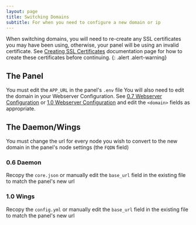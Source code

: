 ```yaml
---
layout: page
title: Switching Domains
subtitle: For when you need to configure a new domain or ip
---
```

When switching domains, you will need to re-create any SSL certificates you may have been using, otherwise, your panel will be using an invalid certificate. See [Creating SSL Certificates](https://github.com/pterodactyl/documentation/blob/master/tutorials/creating_ssl_certificates.html) documentation page for how to create these certificates before continuing.
{: .alert .alert-warning}
## The Panel
You must edit the `APP_URL` in the panel's `.env` file
You will also need to edit the domain in your Webserver Configuration. See  [0.7 Webserver Configuration](https://pterodactyl.io/panel/0.7/webserver_configuration.html) or [1.0 Webserver Configuration](https://pterodactyl.io/panel/1.0/webserver_configuration.html) and edit the `<domain>` fields as appropriate.
## The Daemon/Wings
You must change the url for every node you wish to convert to the new domain in the panel's node settings (the `FQDN` field)
### 0.6 Daemon
Recopy the `core.json` or manually edit the `base_url` field in the existing file to match the panel's new url
### 1.0 Wings
Recopy the `config.yml` or manually edit the `base_url` field in the existing file to match the panel's new url
